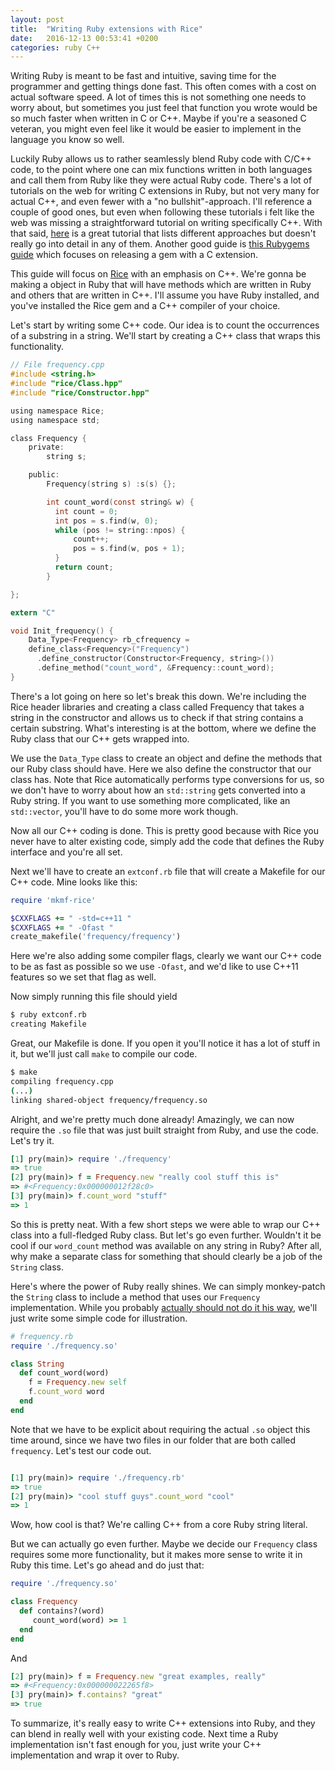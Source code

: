 ```yaml
---
layout: post
title:  "Writing Ruby extensions with Rice"
date:   2016-12-13 00:53:41 +0200
categories: ruby C++
---
```


Writing Ruby is meant to be fast and intuitive, saving time for the programmer and getting things done fast. This often comes with a cost on actual software speed. A lot of times this is not something one needs to worry about, but sometimes you just feel that function you wrote would be so much faster when written in C or C++. Maybe if you're a seasoned C veteran, you might even feel like it would be easier to implement in the language you know so well.

Luckily Ruby allows us to rather seamlessly blend Ruby code with C/C++ code, to the point where one can mix functions written in both languages and call them from Ruby like they were actual Ruby code. There's a lot of tutorials on the web for writing C extensions in Ruby, but not very many for actual C++, and even fewer with a "no bullshit"-approach. I'll reference a couple of good ones, but even when following these tutorials i felt like the web was missing a straightforward tutorial on writing specifically C++. With that said, [here](https://www.amberbit.com/blog/2014/6/12/calling-c-cpp-from-ruby/) is a great tutorial that lists different approaches but doesn't really go into detail in any of them. Another good guide is [this Rubygems guide](http://guides.rubygems.org/gems-with-extensions/) which focuses on releasing a gem with a C extension.

This guide will focus on [Rice](https://github.com/jasonroelofs/rice) with an emphasis on C++. We're gonna be making a object in Ruby that will have methods which are written in Ruby and others that are written in C++. I'll assume you have Ruby installed, and you've installed the Rice gem and a C++ compiler of your choice.

Let's start by writing some C++ code. Our idea is to count the occurrences of a substring in a string. We'll start by creating a C++ class that wraps this functionality.

```c
// File frequency.cpp
#include <string.h>
#include "rice/Class.hpp"
#include "rice/Constructor.hpp"

using namespace Rice;
using namespace std;

class Frequency {
    private:
        string s;

    public:
        Frequency(string s) :s(s) {};

        int count_word(const string& w) {
          int count = 0;
          int pos = s.find(w, 0);
          while (pos != string::npos) {
              count++;
              pos = s.find(w, pos + 1);
          }
          return count;
        }

};

extern "C"

void Init_frequency() {
    Data_Type<Frequency> rb_cfrequency =
    define_class<Frequency>("Frequency")
      .define_constructor(Constructor<Frequency, string>())
      .define_method("count_word", &Frequency::count_word);
}
```

There's a lot going on here so let's break this down. We're including the Rice header libraries and creating a class called Frequency that takes a string in the constructor and allows us to check if that string contains a certain substring. What's interesting is at the bottom, where we define the Ruby class that our C++ gets wrapped into.

We use the `Data_Type` class to create an object and define the methods that our Ruby class should have. Here we also define the constructor that our class has. Note that Rice automatically performs type conversions for us, so we don't have to worry about how an `std::string` gets converted into a Ruby string. If you want to use something more complicated, like an `std::vector`, you'll have to do some more work though.

Now all our C++ coding is done. This is pretty good because with Rice you never have to alter existing code, simply add the code that defines the Ruby interface and you're all set.

Next we'll have to create an `extconf.rb` file that will create a Makefile for our C++ code. Mine looks like this:

```ruby
require 'mkmf-rice'

$CXXFLAGS += " -std=c++11 "
$CXXFLAGS += " -Ofast "
create_makefile('frequency/frequency')

```

Here we're also adding some compiler flags, clearly we want our C++ code to be as fast as possible so we use `-Ofast`, and we'd like to use C++11 features so we set that flag as well.

Now simply running this file should yield

```bash
$ ruby extconf.rb
creating Makefile
```

Great, our Makefile is done. If you open it you'll notice it has a lot of stuff in it, but we'll just call `make` to compile our code.

```bash
$ make
compiling frequency.cpp
(...)
linking shared-object frequency/frequency.so
```

Alright, and we're pretty much done already! Amazingly, we can now require the `.so` file that was just built straight from Ruby, and use the code. Let's try it.

```ruby
[1] pry(main)> require './frequency'
=> true
[2] pry(main)> f = Frequency.new "really cool stuff this is"
=> #<Frequency:0x000000012f28c0>
[3] pry(main)> f.count_word "stuff"
=> 1
```



So this is pretty neat. With a few short steps we were able to wrap our C++ class into a full-fledged Ruby class. But let's go even further. Wouldn't it be cool if our `word_count` method was available on any string in Ruby? After all, why make a separate class for something that should clearly be a job of the `String` class.

Here's where the power of Ruby really shines. We can simply monkey-patch the `String` class to include a method that uses our `Frequency` implementation. While you probably [actually should not do it his way](http://www.justinweiss.com/articles/3-ways-to-monkey-patch-without-making-a-mess/), we'll just write some simple code for illustration.
```ruby
# frequency.rb
require './frequency.so'

class String
  def count_word(word)
    f = Frequency.new self
    f.count_word word
  end
end

```

Note that we have to be explicit about requiring the actual `.so` object this time around, since we have two files in our folder that are both called `frequency`. Let's test our code out.

```ruby

[1] pry(main)> require './frequency.rb'
=> true
[2] pry(main)> "cool stuff guys".count_word "cool"
=> 1
```

Wow, how cool is that? We're calling C++ from a core Ruby string literal.

But we can actually go even further. Maybe we decide our `Frequency` class requires some more functionality, but it makes more sense to write it in Ruby this time. Let's go ahead and do just that:

```ruby
require './frequency.so'

class Frequency
  def contains?(word)
     count_word(word) >= 1
  end
end
```

And
```ruby
[2] pry(main)> f = Frequency.new "great examples, really"
=> #<Frequency:0x000000022265f8>
[3] pry(main)> f.contains? "great"
=> true
```

To summarize, it's really easy to write C++ extensions into Ruby, and they can blend in really well with your existing code. Next time a Ruby implementation isn't fast enough for you, just write your C++ implementation and wrap it over to Ruby.

